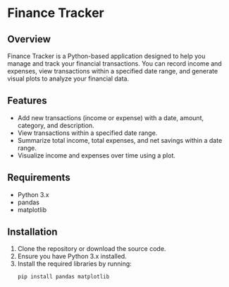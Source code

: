 # Finance Tracker

## Overview

Finance Tracker is a Python-based application designed to help you manage and track your financial transactions. You can record income and expenses, view transactions within a specified date range, and generate visual plots to analyze your financial data.

## Features

- Add new transactions (income or expense) with a date, amount, category, and description.
- View transactions within a specified date range.
- Summarize total income, total expenses, and net savings within a date range.
- Visualize income and expenses over time using a plot.

## Requirements

- Python 3.x
- pandas
- matplotlib

## Installation

1. Clone the repository or download the source code.
2. Ensure you have Python 3.x installed.
3. Install the required libraries by running:
   ```sh
   pip install pandas matplotlib

